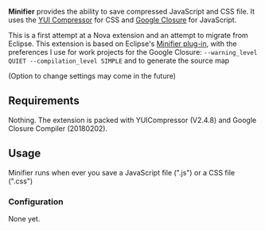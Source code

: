 <!--
👋 Hello! As Nova users browse the extensions library, a good README can help them understand what your extension does, how it works, and what setup or configuration it may require.

Not every extension will need every item described below. Use your best judgement when deciding which parts to keep to provide the best experience for your new users.

💡 Quick Tip! As you edit this README template, you can preview your changes by selecting **Extensions → Activate Project as Extension**, opening the Extension Library, and selecting "Minifier" in the sidebar.

Let's get started!
-->

<!--
🎈 Include a brief description of the features your extension provides. For example:
-->

**Minifier** provides the ability to save compressed JavaScript and CSS file. It uses the [YUI Compressor](https://yui.github.io/yuicompressor/) for CSS and [Google Closure](https://developers.google.com/closure/compiler/docs/gettingstarted_app) for JavaScript.

This is a first attempt at a Nova extension and an attempt to migrate from Eclipse. This extension is based on Eclipse's [Minifier plug-in](https://github.com/mnlipp/EclipseMinifyBuilder), with the preferences I use for work projects for the Google Closure: `--warning_level QUIET --compilation_level SIMPLE` and to generate the source map

(Option to change settings may come in the future)
<!--
integration with **A Helpful Tool**, including the most important feature, something that's really helpful, and _a little-known secret!_
-->
<!--
🎈 It can also be helpful to include a screenshot or GIF showing your extension in action:
-->
<!--
![](https://nova.app/images/en/dark/editor.png)
-->
## Requirements

Nothing. The extension is packed with YUICompressor (V2.4.8) and Google Closure Compiler (20180202).
<!--
🎈 If your extension depends on external processes or tools that users will need to have, it's helpful to list those and provide links to their installers:
-->
<!--
Minifier requires some additional tools to be installed on your Mac:

- [Node.js 8.2.0](https://nodejs.org) and NPM 5.2.0 or newer
-->
<!--
✨ Providing tips, tricks, or other guides for installing or configuring external dependencies can go a long way toward helping your users have a good setup experience:
-->
<!--
> To install the current stable version of Node, click the "Recommended for Most Users" button to begin the download. When that completes, double-click the **.pkg** installer to begin installation.
-->

## Usage

<!--
🎈 If users will interact with your extension manually, describe those options:
-->
<!--
To run Minifier:

- Select the **Editor → Minifier** menu item; or
- Open the command palette and type `Minifier`
-->
<!--
🎈 Alternatively, if your extension runs automatically (as in the case of a validator), consider showing users what they can expect to see:
-->

Minifier runs when ever you save a JavaScript file (".js") or a CSS file (".css")
<!--
 any time you open a local project, automatically lints all open files, then reports errors and warnings in Nova's **Issues** sidebar and the editor gutter:

![](https://nova.app/images/en/light/tools/sidebars.png)
-->

### Configuration

None yet.
<!--
🎈 If your extension offers global- or workspace-scoped preferences, consider pointing users toward those settings. For example:
-->
<!--
To configure global preferences, open **Extensions → Extension Library...** then select Minifier's **Preferences** tab.

You can also configure preferences on a per-project basis in **Project → Project Settings...**
-->
<!--
👋 That's it! Happy developing!

P.S. If you'd like, you can remove these comments before submitting your extension 😉
-->
